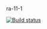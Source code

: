 ra-11-1

[![Build status](https://ci.appveyor.com/api/projects/status/hc5659ebg5lxsgwk?svg=true)](https://ci.appveyor.com/project/IsmagilovRF/ra-11-1)


